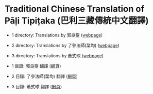 # Traditional Chinese Translation of Pāḷi Tipiṭaka (巴利三藏傳統中文翻譯)

* 1 directory: Translations by 郭良鋆 (<a href="http://blog.yam.com/benji/article/34665984">webpage</a>)
* 2 directory: Translations by 了參法師(葉均) (<a href="http://myweb.ncku.edu.tw/~lsn46/Tipitaka/Sutta/Khuddaka/Dhammapada/ven-l-z-all.htm">webpage</a>)
* 3 directory: Translations by 蕭式球 (<a href="http://www.chilin.edu.hk/edu/report_section.asp?section_id=5">webpage</a>)

* 1 目錄: 郭良鋆 翻譯 (<a href="http://blog.yam.com/benji/article/34665984">網頁</a>)
* 2 目錄: 了參法師(葉均) 翻譯 (<a href="http://myweb.ncku.edu.tw/~lsn46/Tipitaka/Sutta/Khuddaka/Dhammapada/ven-l-z-all.htm">網頁</a>)
* 3 目錄: 蕭式球 翻譯 (<a href="http://www.chilin.edu.hk/edu/report_section.asp?section_id=5">網頁</a>)
